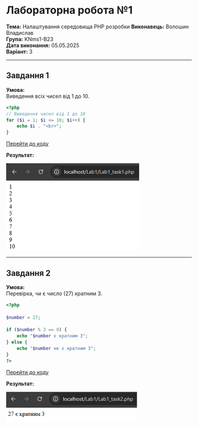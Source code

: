 # Лабораторна робота №1

[](https://github.com/VoloshynVl/PHPLABS-Voloshyn/blob/main/Lab1/README.md)

**Тема:** Налаштування середовища PHP розробки **Виконавець:** Волошин Владислав  
**Група:** KNms1-B23  
**Дата виконання:** 05.05.2025  
**Варіант:** 3

---

## Завдання 1



**Умова:**  
Виведення всіх чисел від 1 до 10.

```php
<?php
// Виведення чисел від 1 до 10
for ($i = 1; $i <= 10; $i++) {
    echo $i . "<br>";
}
```

[Перейти до коду](https://github.com/VoloshynVl/PHPLABS-Voloshyn/blob/main/Lab1/Lab1_task1.php)

**Результат:**

[![Скриншот Завдання 1](https://github.com/VoloshynVl/PHPLABS-Voloshyn/blob/main/Lab1/Screenshots/task1.png)](https://github.com/VoloshynVl/PHPLABS-Voloshyn/blob/main/Lab1/Screenshots/task1.png)

---

## Завдання 2



**Умова:**  
Перевірка, чи є число (27) кратним 3.

```php
<?php

$number = 27;

if ($number % 3 == 0) {
    echo "$number є кратним 3";
} else {
    echo "$number не є кратним 3";
}
?>
```

[Перейти до коду](https://github.com/VoloshynVl/PHPLABS-Voloshyn/blob/main/Lab1/Lab1_task2.php)

**Результат:**

[![Скріншот Завдання 2](https://github.com/VoloshynVl/PHPLABS-Voloshyn/blob/main/Lab1/Screenshots/task2.png)](https://github.com/VoloshynVl/PHPLABS-Voloshyn/blob/main/Lab1/Screenshots/task2.png)
